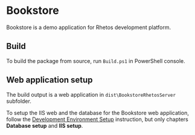 # Bookstore

Bookstore is a demo application for Rhetos development platform.

## Build

To build the package from source, run `Build.ps1` in PowerShell console.

## Web application setup

The build output is a web application in `dist\BookstoreRhetosServer` subfolder.

To setup the IIS web and the database for the Bookstore web application, follow the [Development Environment Setup](https://github.com/Rhetos/Rhetos/wiki/Development-Environment-Setup) instruction, but only chapters **Database setup** and **IIS setup**.
